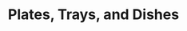 ---
label: 
title: "Plates, Trays, and Dishes"
order: 700
layout: table-of-contents
presentation: grid
outputs: [ html ]
---
